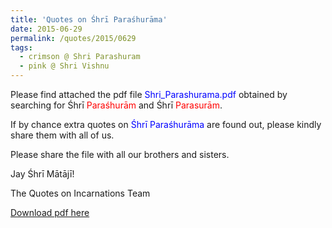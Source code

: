 ```yaml
---
title: 'Quotes on Śhrī Paraśhurāma'
date: 2015-06-29
permalink: /quotes/2015/0629
tags:
  - crimson @ Shri Parashuram
  - pink @ Shri Vishnu
---
```


Please find attached the pdf file <font color="blue">Shri_Parashurama.pdf</font> obtained by searching for Śhrī <font color="red">Paraśhurām</font> and Śhrī <font color="red">Parasurām</font>.   

If by chance extra quotes on <font color="blue">Śhrī Paraśhurāma</font> are found out, please kindly share them with all of us.  

Please share the file with all our brothers and sisters.  

Jay Śhrī Mātājī!  

The Quotes on Incarnations Team  

[Download pdf here](http://seven-teams.github.io/files/Shri_Parashurama.pdf)